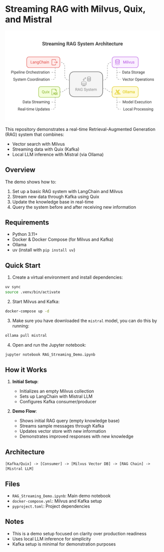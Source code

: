 # Streaming RAG with Milvus, Quix, and Mistral

![Streaming RAG Demo](Streaming_RAG_Demo_LangChain.png)

This repository demonstrates a real-time Retrieval-Augmented Generation (RAG) system that combines:
- Vector search with Milvus
- Streaming data with Quix (Kafka)
- Local LLM inference with Mistral (via Ollama)

## Overview

The demo shows how to:
1. Set up a basic RAG system with LangChain and Milvus
2. Stream new data through Kafka using Quix
3. Update the knowledge base in real-time
4. Query the system before and after receiving new information

## Requirements

- Python 3.11+
- Docker & Docker Compose (for Milvus and Kafka)
- Ollama
- uv (install with `pip install uv`)

## Quick Start

1. Create a virtual environment and install dependencies:
```bash
uv sync
source .venv/bin/activate
```

2. Start Milvus and Kafka:
```bash
docker-compose up -d
```

3. Make sure you have downloaded the `mistral` model, you can do this by running:
```bash
ollama pull mistral
```

4. Open and run the Jupyter notebook:
```bash
jupyter notebook RAG_Streaming_Demo.ipynb
```

## How it Works

1. **Initial Setup**: 
   - Initializes an empty Milvus collection
   - Sets up LangChain with Mistral LLM
   - Configures Kafka consumer/producer

2. **Demo Flow**:
   - Shows initial RAG query (empty knowledge base)
   - Streams sample messages through Kafka
   - Updates vector store with new information
   - Demonstrates improved responses with new knowledge

## Architecture

```
[Kafka/Quix] -> [Consumer] -> [Milvus Vector DB] -> [RAG Chain] -> [Mistral LLM]
```

## Files

- `RAG_Streaming_Demo.ipynb`: Main demo notebook
- `docker-compose.yml`: Milvus and Kafka setup
- `pyproject.toml`: Project dependencies

## Notes

- This is a demo setup focused on clarity over production readiness
- Uses local LLM inference for simplicity
- Kafka setup is minimal for demonstration purposes
